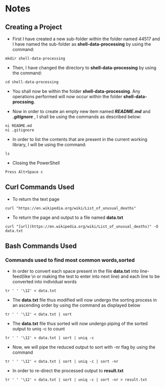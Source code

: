 # Notes

## Creating a Project

- First I have created a new sub-folder within the folder named 44517 and I have named the sub-folder as **shell-data-processing** by using the command:

```
mkdir shell-data-processing
```

- Then, I have changed the directory to **shell-data-processing** by using the command:

```
cd shell-data-processing
```
- You shall now be within the folder **shell-data-processing**. Any operations performed will now occur within the folder **shell-data-procssing**.

- Now in order to create an empty new item named ***README.md*** and ***.gitignore*** , I shall be using the commands as described below:

```
ni README.md
ni .gitignore
```
- In order to list the contents that are present in the current working library, I will be using the command:

```
ls 
```

- Closing the PowerShell
```
Press Alt+Space c
```


## Curl Commands Used

- To return the text page

```
curl "https://en.wikipedia.org/wiki/List_of_unusual_deaths"
```

- To return the page and output to a file named **data.txt**

```
curl "[url](https://en.wikipedia.org/wiki/List_of_unusual_deaths)" -O data.txt
```

## Bash Commands Used
### Commands used to find most common words,sorted 

- In order to convert each space present in the file **data.txt** into line-feed(like \n or making the test to enter into next line) and each line to be converted into individual words

```
tr ' ' '\12' < data.txt
```

- The **data.txt** file thus modified will now undergo the sorting process in an ascending order by using the command as displayed below

```
tr ' ' '\12' < data.txt | sort
```

- The **data.txt** file thus sorted will now undergo piping of the sorted output to uniq -c to count

```
tr ' ' '\12' < data.txt | sort | uniq -c
```

- Now, we will pipe the reduced output to sort with -nr flag by using the command

```
tr ' ' '\12' < data.txt | sort | uniq -c | sort -nr
```

- In order to re-direct the processed output to **result.txt**

```
tr ' ' '\12' < data.txt | sort | uniq -c | sort -nr > result.txt
```
